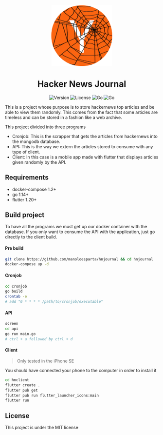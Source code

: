 <p align="center">
  <a>
    <img width="200px" src="logo.png" alt="Wikigraph" />
    <h1 align="center">Hacker News Journal</h1>
  </a>
</p>

<p align="center">
  <a><img src="https://img.shields.io/badge/Version-1.0.0-red.svg" alt="Version"></a>
  <a><img src="https://img.shields.io/badge/License-MIT-brightgreen.svg" alt="License"></a>
  <a><img src="https://img.shields.io/badge/Made%20with-Go-%2300ACD7" alt="Go"></a>
  <a><img src="https://img.shields.io/badge/Made%20with-Dart-%2303589C" alt="Go"></a>
</p>

This is a project whose purpose is to store hackernews top articles and be able to view them randomly. This comes from the fact that some articles are timeless and can be stored in a fashion like a web archive.

This project divided into three programs

* Cronjob: This is the scrapper that gets the articles from hackernews into the mongodb database.
* API: This is the way we extern the articles stored to consume with any type of client.
* Client: In this case is a mobile app made with flutter that displays articles given randomly by the API.

## Requirements

* docker-compose 1.2+
* go 1.14+
* flutter 1.20+

## Build project

To have all the programs we must get up our docker container with the database. If you only want to consume the API with the application, just go directly to the client build.

#### Pre build

```bash
git clone https://github.com/manoloesparta/hnjournal && cd hnjournal
docker-compose up -d
```

#### Cronjob

```bash
cd cronjob
go build
crontab -e 
# add "0 * * * * /path/to/cronjob/executable"
```

#### API

```bash
screen
cd api
go run main.go 
# ctrl + a followed by ctrl + d
```

#### Client

> Only tested in the iPhone SE 

You should have connected your phone to the computer in order to install it

```bash
cd hnclient
flutter create .
flutter pub get
flutter pub run flutter_launcher_icons:main
flutter run
```

## License

This project is under the MIT license
